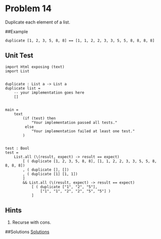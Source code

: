 # Problem 14

Duplicate each element of a list.

##Example
```
duplicate [1, 2, 3, 5, 8, 8] == [1, 1, 2, 2, 3, 3, 5, 5, 8, 8, 8, 8]
```

## Unit Test
```
import Html exposing (text)
import List


duplicate : List a -> List a
duplicate list =
    -- your implementation goes here
    []


main =
    text
        (if (test) then
            "Your implementation passed all tests."
         else
            "Your implementation failed at least one test."
        )


test : Bool
test =
    List.all (\(result, expect) -> result == expect)
        [ ( duplicate [1, 2, 3, 5, 8, 8], [1, 1, 2, 2, 3, 3, 5, 5, 8, 8, 8, 8])
        , ( duplicate [], [])
        , ( duplicate [1] [1, 1])
        ]
        && List.all (\(result, expect) -> result == expect)
            [ ( duplicate ["1", "2", "5"], 
                ["1", "1", "2", "2", "5", "5"] )
            ]
```

## Hints

1. Recurse with cons. 


##Solutions 
[Solutions](../s/s14.md)